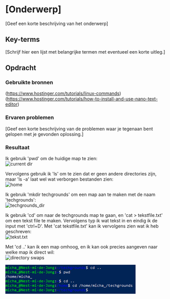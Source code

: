 # [Onderwerp]
[Geef een korte beschrijving van het onderwerp]

## Key-terms
[Schrijf hier een lijst met belangrijke termen met eventueel een korte uitleg.]

## Opdracht
### Gebruikte bronnen
(https://www.hostinger.com/tutorials/linux-commands)
(https://www.hostinger.com/tutorials/how-to-install-and-use-nano-text-editor)

### Ervaren problemen
[Geef een korte beschrijving van de problemen waar je tegenaan bent gelopen met je gevonden oplossing.]

### Resultaat
Ik gebruik 'pwd' om de huidige map te zien:  
![current dir](https://github.com/techgrounds/techgrounds-Mynamewastakenwastaken/blob/main/00_includes/Linux_pics/2/current_dir.png?raw=true)

Vervolgens gebruik ik 'ls' om te zien dat er geen andere directories zijn, maar 'ls -a' laat wel wat verborgen bestanden zien:  
![home](https://github.com/techgrounds/techgrounds-Mynamewastakenwastaken/blob/main/00_includes/Linux_pics/2/home_dirs.png?raw=true)

Ik gebruik 'mkdir techgrounds' om een map aan te maken met de naam 'techgrounds':  
![techgrounds_dir](https://github.com/techgrounds/techgrounds-Mynamewastakenwastaken/blob/main/00_includes/Linux_pics/2/techgrounds_dir.png?raw=true)

Ik gebruik 'cd' om naar de techgrounds map te gaan, en 'cat > tekstfile.txt' om een tekst file te maken. Vervolgens typ ik wat tekst in en eindig ik de input met 'ctrl+D'. Met 'cat tekstfile.txt' kan ik vervolgens zien wat ik heb geschreven:  
![tekst.txt](https://github.com/techgrounds/techgrounds-Mynamewastakenwastaken/blob/main/00_includes/Linux_pics/2/tekst.png?raw=true)

Met 'cd ..' kan ik een map omhoog, en ik kan ook precies aangeven naar welke map ik direct wil:  
![directory swaps](https://github.com/techgrounds/techgrounds-Mynamewastakenwastaken/blob/main/00_includes/Linux_pics/2/directoweeeees.png?raw=true)

![test](..\00_includes\Linux_pics\2\directoweeeees.png)
